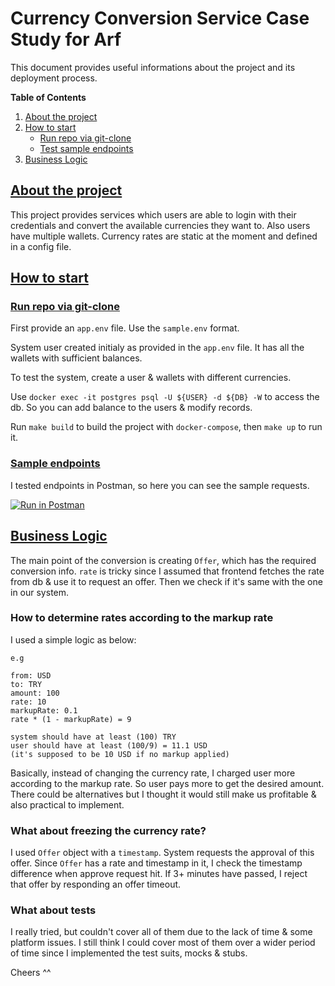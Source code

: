 # Currency Conversion Service Case Study for Arf

This document provides useful informations about the project and its deployment process.

**Table of Contents**

1. [About the project](#about-the-project)
2. [How to start](#how-to-start)
    - [Run repo via git-clone](#run-repo)
    - [Test sample endpoints](#sample-endpoints)
4. [Business Logic](#business-logic)

## [About the project](#about-the-project)

This project provides services which users are able to login with their credentials and convert the available currencies they want to. Also users have multiple wallets. Currency rates are static at the moment and defined in a config file.


## [How to start](#how-to-start)

### [Run repo via git-clone](#run-repo)

First provide an `app.env` file. Use the `sample.env` format.

System user created initialy as provided in the `app.env` file. It has all the wallets with sufficient balances.

To test the system, create a user & wallets with different currencies.

Use `docker exec -it postgres psql -U ${USER} -d ${DB} -W` to access the db. So you can add balance to the users & modify records.

Run `make build` to build the project with `docker-compose`, then `make up` to run it.


### [Sample endpoints](#sample-endpoints)
I tested endpoints in Postman, so here you can see the sample requests.

[![Run in Postman](https://run.pstmn.io/button.svg)](https://app.getpostman.com/run-collection/23017395-02e9cd2a-6e96-4c7a-b5f8-2c6318662f99?action=collection%2Ffork&collection-url=entityId%3D23017395-02e9cd2a-6e96-4c7a-b5f8-2c6318662f99%26entityType%3Dcollection%26workspaceId%3Db5818ecc-197b-4659-a846-3c1c9d4ad497#?env%5Blocal%5D=W3sia2V5IjoiYmFzZV91cmwiLCJ2YWx1ZSI6ImxvY2FsaG9zdDozMzMzIiwiZW5hYmxlZCI6dHJ1ZSwidHlwZSI6ImRlZmF1bHQifV0=)

## [Business Logic](#business-logic)

The main point of the conversion is creating `Offer`, which has the required conversion info. `rate` is tricky since I assumed that frontend fetches the rate from db & use it to request an offer. Then we check if it's same with the one in our system.

### How to determine rates according to the markup rate
I used a simple logic as below:

```
e.g

from: USD
to: TRY
amount: 100
rate: 10
markupRate: 0.1
rate * (1 - markupRate) = 9

system should have at least (100) TRY
user should have at least (100/9) = 11.1 USD
(it's supposed to be 10 USD if no markup applied)
```

Basically, instead of changing the currency rate, I charged user more according to the markup rate. So user pays more to get the desired amount. There could be alternatives but I thought it would still make us profitable & also practical to implement.


### What about freezing the currency rate?

I used `Offer` object with a `timestamp`. System requests the approval of this offer. Since `Offer` has a rate and timestamp in it, I check the timestamp difference when approve request hit. If 3+ minutes have passed, I reject that offer by responding an offer timeout. 



### What about tests

I really tried, but couldn't cover all of them due to the lack of time & some platform issues. I still think I could cover most of them over a wider period of time since I implemented the test suits, mocks & stubs. 


Cheers ^^